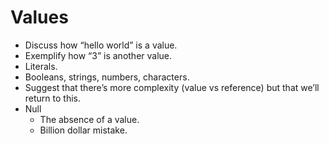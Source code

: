 # Values
- Discuss how “hello world” is a value.
- Exemplify how “3” is another value.
- Literals.
- Booleans, strings, numbers, characters.
- Suggest that there’s more complexity (value vs reference) but that we’ll return to this.
- Null
  - The absence of a value.
  - Billion dollar mistake.

